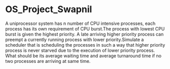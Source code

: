 # OS_Project_Swapnil
A uniprocessor system has n number of CPU intensive processes, each process has its own requirement of CPU burst.The process with 
lowest CPU burst is given the highest priority. A late arriving higher priority process can preempt a currently running process 
with lower priority.Simulate a scheduler that is scheduling the processes in such a way that higher priority process is never 
starved due to the execution of lower priority process. What should be its average waiting time and average turnaround time if no 
two processes are arriving at same time.
